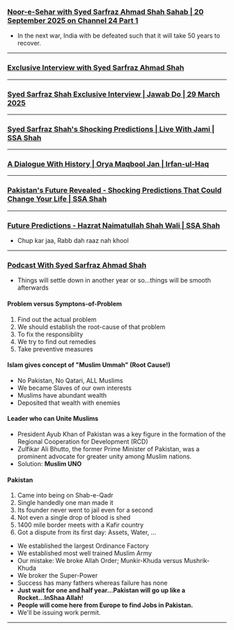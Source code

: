 ### [Noor-e-Sehar with Syed Sarfraz Ahmad Shah Sahab | 20 September 2025 on Channel 24 Part 1](https://www.youtube.com/watch?v=I-_fq2wnsUg)
* In the next war, India with be defeated such that it will take 50 years to recover.

***

### [Exclusive Interview with Syed Sarfraz Ahmad Shah](https://www.youtube.com/watch?v=s6T4gXdttC0)

***

### [Syed Sarfraz Shah Exclusive Interview | Jawab Do | 29 March 2025](https://www.youtube.com/watch?v=FkhLtMD75Ts)

***

### [Syed Sarfraz Shah's Shocking Predictions | Live With Jami | SSA Shah](https://www.youtube.com/watch?v=KwVeG8RpEso)

***

### [A Dialogue With History | Orya Maqbool Jan | Irfan-ul-Haq](https://www.youtube.com/watch?v=OZxi6DJonRM)

***

### [Pakistan's Future Revealed - Shocking Predictions That Could Change Your Life | SSA Shah](https://www.youtube.com/watch?v=iVZ9pIKSuLE)

***

### [Future Predictions - Hazrat Naimatullah Shah Wali | SSA Shah](https://www.youtube.com/watch?v=D8t-phlphJo)
* Chup kar jaa, Rabb dah raaz nah khool

***

### [Podcast With Syed Sarfraz Ahmad Shah](https://www.youtube.com/watch?v=ulOkpO__JBo)
* Things will settle down in another year or so...things will be smooth afterwards

#### Problem versus Symptons-of-Problem
1. Find out the actual problem
2. We should establish the root-cause of that problem
3. To fix the responsiblity
4. We try to find out remedies
5. Take preventive measures

#### Islam gives concept of "Muslim Ummah" (Root Cause!)
* No Pakistan, No Qatari, ALL Muslims
* We became Slaves of our own interests
* Muslims have abundant wealth
* Deposited that wealth with enemies

#### Leader who can Unite Muslims
* President Ayub Khan of Pakistan was a key figure in the formation of the Regional Cooperation for Development (RCD)
* Zulfikar Ali Bhutto, the former Prime Minister of Pakistan, was a prominent advocate for greater unity among Muslim nations.
* Solution: __Muslim UNO__

#### Pakistan
1. Came into being on Shab-e-Qadr
2. Single handedly one man made it
3. Its founder never went to jail even for a second
4. Not even a single drop of blood is shed
5. 1400 mile border meets with a Kafir country
6. Got a dispute from its first day: Assets, Water, ...
* We established the largest Ordinance Factory
* We established most well trained Muslim Army
* Our mistake: We broke Allah Order; Munkir-Khuda versus Mushrik-Khuda
* We broker the Super-Power
* Success has many fathers whereas failure has none
* __Just wait for one and half year...Pakistan will go up like a Rocket...InShaa Allah!__
* __People will come here from Europe to find Jobs in Pakistan.__
* We'll be issuing work permit.

***

